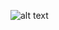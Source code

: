 ![alt text](https://images-wixmp-ed30a86b8c4ca887773594c2.wixmp.com/f/703f5dc8-2900-4151-a768-def14d1c0821/deil5qp-2aa51805-0dd6-4c68-a0cd-17b1c5f649fa.gif?token=eyJ0eXAiOiJKV1QiLCJhbGciOiJIUzI1NiJ9.eyJzdWIiOiJ1cm46YXBwOjdlMGQxODg5ODIyNjQzNzNhNWYwZDQxNWVhMGQyNmUwIiwiaXNzIjoidXJuOmFwcDo3ZTBkMTg4OTgyMjY0MzczYTVmMGQ0MTVlYTBkMjZlMCIsIm9iaiI6W1t7InBhdGgiOiJcL2ZcLzcwM2Y1ZGM4LTI5MDAtNDE1MS1hNzY4LWRlZjE0ZDFjMDgyMVwvZGVpbDVxcC0yYWE1MTgwNS0wZGQ2LTRjNjgtYTBjZC0xN2IxYzVmNjQ5ZmEuZ2lmIn1dXSwiYXVkIjpbInVybjpzZXJ2aWNlOmZpbGUuZG93bmxvYWQiXX0.xny69iMnRMVxb7G-fxr4vzubbOz45TW2PXt4L1Bb9GA)
